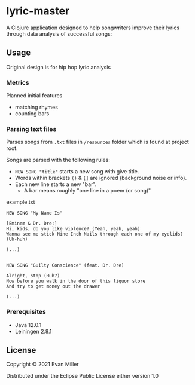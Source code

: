 # lyric-master

A Clojure application designed to help songwriters improve their lyrics through data analysis of successful songs:

## Usage

Original design is for hip hop lyric analysis

### Metrics

Planned initial features
- matching rhymes
- counting bars

### Parsing text files

Parses songs from `.txt` files in `/resources` folder which is found at project root.

Songs are parsed with the following rules:

- `NEW SONG "title"` starts a new song with give title.
- Words within brackets `()` & `[]` are ignored (background noise or info).
- Each new line starts a new "bar". 
    - A bar means roughly "one line in a poem (or song)"


example.txt 
````
NEW SONG "My Name Is"

[Eminem & Dr. Dre:]
Hi, kids, do you like violence? (Yeah, yeah, yeah)
Wanna see me stick Nine Inch Nails through each one of my eyelids? (Uh-huh)  

(...)


NEW SONG "Guilty Conscience" (feat. Dr. Dre)
         
Alright, stop (Huh?)
Now before you walk in the door of this liquor store
And try to get money out the drawer   

(...)

````

### Prerequisites

- Java 12.0.1
- Leiningen 2.8.1

## License

Copyright © 2021 Evan Miller

Distributed under the Eclipse Public License either version 1.0
